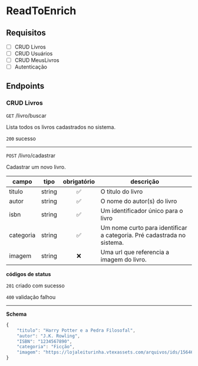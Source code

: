 # ReadToEnrich

## Requisitos

- [ ] CRUD Livros
- [ ] CRUD Usuários
- [ ] CRUD MeusLivros
- [ ] Autenticação

## Endpoints

### CRUD Livros

`GET` /livro/buscar

Lista todos os livros cadastrados no sistema.

`200` sucesso

---

`POST` /livro/cadastrar

Cadastrar um novo livro.

| campo | tipo | obrigatório | descrição
|-------|------|:-------------:|-----------
|titulo|string|✅|O titulo do livro
|autor|string|✅|O nome do autor(s) do livro
|isbn|string|✅|Um identificador único para o livro
|categoria|string|✅|Um nome curto para identificar a categoria. Pré cadastrada no sistema.
|imagem|string|❌|Uma url que referencia a imagem do livro.

**códigos de status**

`201` criado com sucesso

`400` validação falhou

---

**Schema**

```js
{
    "titulo": "Harry Potter e a Pedra Filosofal",
    "autor": "J.K. Rowling",
    "ISBN": "1234567890",
    "categoria": "Ficção",
    "imagem": "https://lojaleiturinha.vtexassets.com/arquivos/ids/156464-800-800?v=638337749713470000&width=800&height=800&aspect=true"
}

```